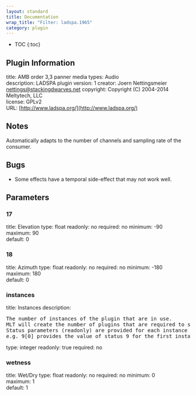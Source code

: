 ```yaml
---
layout: standard
title: Documentation
wrap_title: "Filter: ladspa.1965"
category: plugin
---
```

* TOC
{:toc}

## Plugin Information

title: AMB order 3,3 panner
media types:
Audio  
description: LADSPA plugin
version: 1
creator: Joern Nettingsmeier <nettings@stackingdwarves.net>
copyright: Copyright (C) 2004-2014 Meltytech, LLC  
license: GPLv2  
URL: [http://www.ladspa.org/](http://www.ladspa.org/)  

## Notes

Automatically adapts to the number of channels and sampling rate of the consumer.

## Bugs

* Some effects have a temporal side-effect that may not work well.


## Parameters

### 17

title: Elevation  type: float
readonly: no
required: no
minimum: -90  
maximum: 90  
default: 0  

### 18

title: Azimuth  type: float
readonly: no
required: no
minimum: -180  
maximum: 180  
default: 0  

### instances

title: Instances  description:
<pre>
The number of instances of the plugin that are in use.
MLT will create the number of plugins that are required to support the number of audio channels.
Status parameters (readonly) are provided for each instance and are accessed by specifying the instance number after the identifier (starting at zero).
e.g. 9[0] provides the value of status 9 for the first instance.
</pre>
type: integer
readonly: true
required: no

### wetness

title: Wet/Dry  type: float
readonly: no
required: no
minimum: 0  
maximum: 1  
default: 1  

